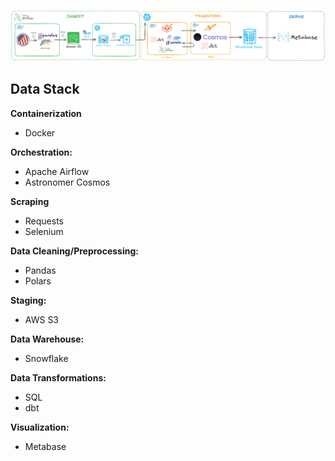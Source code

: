 ![FEC Pipeline Architecture](assets/fec_pipeline_architecture.png)

## Data Stack
**Containerization**
- Docker

**Orchestration:**
- Apache Airflow
- Astronomer Cosmos

**Scraping**
- Requests
- Selenium

**Data Cleaning/Preprocessing:**
- Pandas
- Polars

**Staging:**
- AWS S3

**Data Warehouse:**
- Snowflake

**Data Transformations:**
- SQL
- dbt

**Visualization:**
- Metabase


